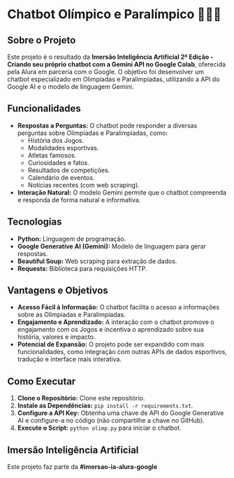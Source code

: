 # Chatbot Olímpico e Paralímpico 🥇🥈🥉

## Sobre o Projeto

Este projeto é o resultado da **Imersão Inteligência Artificial 2ª Edição - Criando seu próprio chatbot com a Gemini API no Google Colab**, oferecida pela Alura em parceria com o Google. O objetivo foi desenvolver um chatbot especializado em Olimpíadas e Paralimpíadas, utilizando a API do Google AI e o modelo de linguagem Gemini.

## Funcionalidades

*   **Respostas a Perguntas:** O chatbot pode responder a diversas perguntas sobre Olimpíadas e Paralimpíadas, como:
    *   História dos Jogos.
    *   Modalidades esportivas.
    *   Atletas famosos.
    *   Curiosidades e fatos.
    *   Resultados de competições. 
    *   Calendário de eventos.
    *   Notícias recentes (com web scraping).
*   **Interação Natural:** O modelo Gemini permite que o chatbot compreenda e responda de forma natural e informativa.

## Tecnologias

*   **Python:** Linguagem de programação.
*   **Google Generative AI (Gemini):** Modelo de linguagem para gerar respostas.
*   **Beautiful Soup:** Web scraping para extração de dados.
*   **Requests:** Biblioteca para requisições HTTP.

## Vantagens e Objetivos

*   **Acesso Fácil à Informação:** O chatbot facilita o acesso a informações sobre as Olimpíadas e Paralimpíadas.
*   **Engajamento e Aprendizado:** A interação com o chatbot promove o engajamento com os Jogos e incentiva o aprendizado sobre sua história, valores e impacto.
*   **Potencial de Expansão:** O projeto pode ser expandido com mais funcionalidades, como integração com outras APIs de dados esportivos, tradução e interface mais interativa.

## Como Executar

1.  **Clone o Repositório:** Clone este repositório.
2.  **Instale as Dependências:** `pip install -r requirements.txt`.
3.  **Configure a API Key:** Obtenha uma chave de API do Google Generative AI e configure-a no código (não compartilhe a chave no GitHub). 
4.  **Execute o Script:** `python olimp.py` para iniciar o chatbot.

## Imersão Inteligência Artificial

Este projeto faz parte da **#imersao-ia-alura-google**

